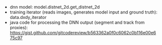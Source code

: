 - dnn model: model.distnet_2d.get_distnet_2d
- training iterator (reads images, generates model input and ground truth): data.dxdy_iterator
- java code for processing the DNN output (segment and track from proxies): https://gist.github.com/gitcodereview/b563362a0f0c6062c0b116e00e675c97
